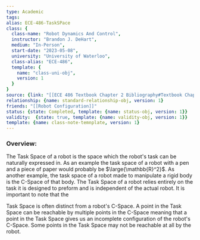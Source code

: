 ```yaml
---
type: Academic
tags:
alias: ECE-486-TaskSPace
class: {
  class-name: "Robot Dynamics And Control",
  instructor: "Brandon J. DeHart",
  medium: "In-Person",
  start-date: "2023-05-08",
  university: "University of Waterloo",
  class-alias: "ECE-486",
  template: {
    name: "class-uni-obj",
    version: 1
  }
}
source: {link: "[[ECE 486 Textbook Chapter 2 Bibliography#Textbook Chapter 2.5]]", alias: tbch2s5-ECE-486, template: {name: bib-source-obj , version: 1}}
relationship: {name: standard-relationship-obj, version: 1}
friends: "[[Robot Configuration]]"
status: {state: Completed, template: {name: status-obj, version: 1}}
validity:  {state: true, template: {name: validity-obj, version: 1}}
template: {name: class-note-temnplate, version: 1}
---
```

### Overview: 
The Task Space of a robot is the space which the robot's task can be naturally expressed in. As an example the task space of a robot with a pen and a piece of paper would probably be $\large{\mathbb{R}^2}$. As another example, the task space of a robot made to manipulate a rigid body is the C-Space of that body. The Task Space of a robot relies entirely on the task it is designed to preform and is independent of the actual robot. It is important to note that the 

Task Space is often distinct from a robot's C-Space. A point in the Task Space can be reachable by multiple points in the C-Space meaning that a point in the Task Space gives us an incomplete configuration of the robot's C-Space.  Some points in the Task Space may not be reachable at all by the robot.